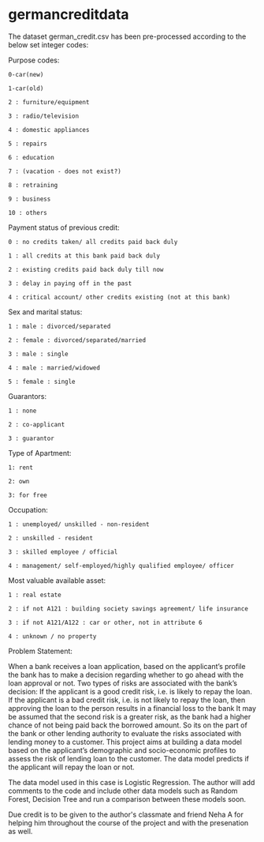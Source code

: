 # germancreditdata
The dataset german_credit.csv has been pre-processed according to the below set integer codes: 

Purpose codes:

    0-car(new)
    
    1-car(old)
    
    2 : furniture/equipment
    
    3 : radio/television
    
    4 : domestic appliances
    
    5 : repairs
    
    6 : education
    
    7 : (vacation - does not exist?)
    
    8 : retraining
    
    9 : business
    
    10 : others
    
Payment status of previous credit:
    
    0 : no credits taken/ all credits paid back duly 
    
    1 : all credits at this bank paid back duly 
    
    2 : existing credits paid back duly till now 
    
    3 : delay in paying off in the past 
    
    4 : critical account/ other credits existing (not at this bank)
    
    
Sex and marital status:
    
    1 : male : divorced/separated 
    
    2 : female : divorced/separated/married 
    
    3 : male : single 
    
    4 : male : married/widowed 
    
    5 : female : single
    
    
Guarantors:
    
    1 : none 
    
    2 : co-applicant 
    
    3 : guarantor
    
    
Type of Apartment:
    
    1: rent
    
    2: own
    
    3: for free
    
    
Occupation:
    
    1 : unemployed/ unskilled - non-resident 
    
    2 : unskilled - resident 
    
    3 : skilled employee / official 
    
    4 : management/ self-employed/highly qualified employee/ officer
    
    
Most valuable available asset:
    
    1 : real estate 
    
    2 : if not A121 : building society savings agreement/ life insurance 
    
    3 : if not A121/A122 : car or other, not in attribute 6 
    
    4 : unknown / no property
    
    
Problem Statement:

When a bank receives a loan application, based on the applicant’s profile the bank has to make a decision regarding whether to go ahead with the loan approval or not. Two types of risks are associated with the bank’s decision:
If the applicant is a good credit risk, i.e. is likely to repay the loan.
If the applicant is a bad credit risk, i.e. is not likely to repay the loan, then approving the loan to the person results in a financial loss to the bank
It may be assumed that the second risk is a greater risk, as the bank had a higher chance of not being paid back the borrowed amount. So its on the part of the bank or other lending authority to evaluate the risks associated with lending money to a customer.
This project aims at building a data model based on the applicant’s demographic and socio-economic profiles to assess the risk of lending loan to the customer. The data model predicts if the applicant will repay the loan or not.


The data model used in this case is Logistic Regression. 
The author will add comments to the code and include other data models such as Random Forest, Decision Tree and run a comparison between these models soon.


Due credit is to be given to the author's classmate and friend Neha A for helping him throughout the course of the project and with the presenation as well.
